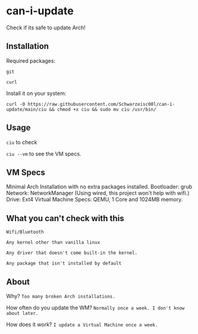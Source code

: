 # can-i-update
Check if its safe to update Arch!
## Installation
Required packages:


`
git
`


`
curl
`


Install it on your system:


```
curl -O https://raw.githubusercontent.com/Schwarzeisc00l/can-i-update/main/ciu && chmod +x ciu && sudo mv ciu /usr/bin/
```

## Usage 
`ciu` to check




`ciu --vm` to see the VM specs.




## VM Specs
Minimal Arch Installation with no extra packages installed.
Bootloader: grub
Network: NetworkManager (Using wired, this project won't help with wifi.)
Drive: Ext4
Virtual Machine Specs: QEMU, 1 Core and 1024MB memory.



## What you can't check with this
`Wifi/Bluetooth`




`Any kernel other than vanilla linux`




`Any driver that doesn't come built-in the kernel.`



`Any package that isn't installed by default`



## About

Why?
`Too many broken Arch installations.`



How often do you update the WM?
`Normally once a week. I don't know about later.`


How does it work?
`I update a Virtual Machine once a week.`
